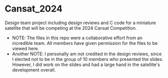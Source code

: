 # Cansat_2024
Design team project including design reviews and C code for a miniature satellite that will be competing at the 2024 Cansat Competition.
* NOTE: The files in this repo were a collaborative effort from an incredible team. All members have given permission for the files to be viewed here.
* Another NOTE: I personally am not credited in the design reviews, since I elected not to be in the group of 10 members who presented the slides. However, I did work on the slides and had a large hand in the satellite's development overall. 
